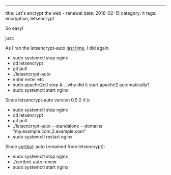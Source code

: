 ---
title: Let's encrypt the web - renewal
date: 2016-02-15
category: it
tags: encryption, letsencrypt

So easy!

just:

As I ran the letsencrypt-auto [last time](https://www.guldmyr.com/lets-encrypt-the-web/), I did again.

- sudo systemctl stop nginx
- cd letsencrypt
- git pull
- ./letsencrypt-auto
- enter enter etc
- sudo apache2ctl stop # .. why did it start apache2 automatically?
- sudo systemctl start nginx

Since letsencrypt-auto version 0.5.0 it's:

- sudo systemctl stop nginx
- cd letsencrypt
- git pull
- ./letsencrypt-auto --standalone --domains "my.example.com,2.example.com"
- sudo systemctl restart nginx

Since [certbot](https://github.com/certbot/certbot)\-auto (renamed from letsencrypt):

- sudo systemctl stop nginx
- ./certbot-auto renew
- sudo systemctl start nginx
